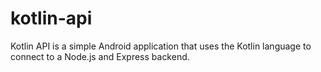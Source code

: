 # kotlin-api
Kotlin API is a simple Android application that uses the Kotlin language to connect to a Node.js and Express backend.
